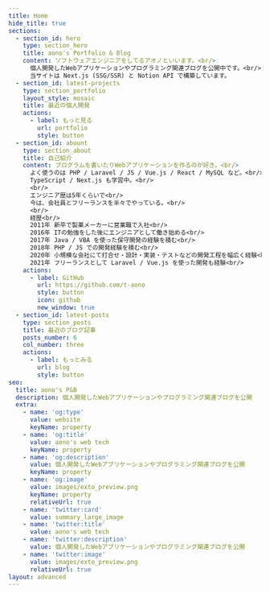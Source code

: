 ```yaml
---
title: Home
hide_title: true
sections:
  - section_id: hero
    type: section_hero
    title: aono's Portfolio & Blog
    content: ソフトウェアエンジニアをしてるアオノといいます。<br/>
      個人開発したWebアプリケーションやプログラミング関連ブログを公開中です。<br/>
      当サイトは Next.js (SSG/SSR) と Notion API で構築しています。
  - section_id: latest-projects
    type: section_portfolio
    layout_style: mosaic
    title: 最近の個人開発
    actions:
      - label: もっと見る
        url: portfolio
        style: button
  - section_id: abount
    type: section_about
    title: 自己紹介
    content: プログラムを書いたりWebアプリケーションを作るのが好き。<br/>
      よく使うのは PHP / Laravel / JS / Vue.js / React / MySQL など。<br/>
      TypeScript / Next.js も学習中。<br/>
      <br/>
      エンジニア歴は5年くらいで<br/>
      今は、会社員とフリーランスを半々でやっている。<br/>
      <br/>
      経歴<br/>
      2011年 新卒で製薬メーカーに営業職で入社<br/>
      2016年 ITの勉強をした後にエンジニアとして働き始める<br/>
      2017年 Java / VBA を使った保守開発の経験を積む<br/>
      2018年 PHP / JS での開発経験を積む<br/>
      2020年 小規模な会社にて打合せ・設計・実装・テストなどの開発工程を幅広く経験<br/>
      2021年 フリーランスとして Laravel / Vue.js を使った開発も経験<br/>
    actions:
      - label: GitHub
        url: https://github.com/t-aono
        style: button
        icon: github
        new_window: true
  - section_id: latest-posts
    type: section_posts
    title: 最近のブログ記事
    posts_number: 6
    col_number: three
    actions:
      - label: もっとみる
        url: blog
        style: button
seo:
  title: aono's P&B
  description: 個人開発したWebアプリケーションやプログラミング関連ブログを公開
  extra:
    - name: 'og:type'
      value: website
      keyName: property
    - name: 'og:title'
      value: aono's web tech
      keyName: property
    - name: 'og:description'
      value: 個人開発したWebアプリケーションやプログラミング関連ブログを公開
      keyName: property
    - name: 'og:image'
      value: images/exto_preview.png
      keyName: property
      relativeUrl: true
    - name: 'twitter:card'
      value: summary_large_image
    - name: 'twitter:title'
      value: aono's web tech
    - name: 'twitter:description'
      value: 個人開発したWebアプリケーションやプログラミング関連ブログを公開
    - name: 'twitter:image'
      value: images/exto_preview.png
      relativeUrl: true
layout: advanced
---
```

